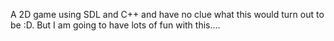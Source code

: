 A 2D game using SDL and C++ and have no clue what this would turn out to be :D. But I am going to have lots of fun with this....
